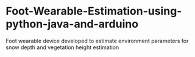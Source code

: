 # Foot-Wearable-Estimation-using-python-java-and-arduino
Foot wearable device developed to estimate environment parameters for snow depth and vegetation height estimation
